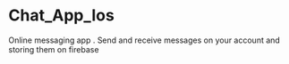# Chat_App_Ios
Online messaging app . Send and receive messages on your account and storing them on firebase
